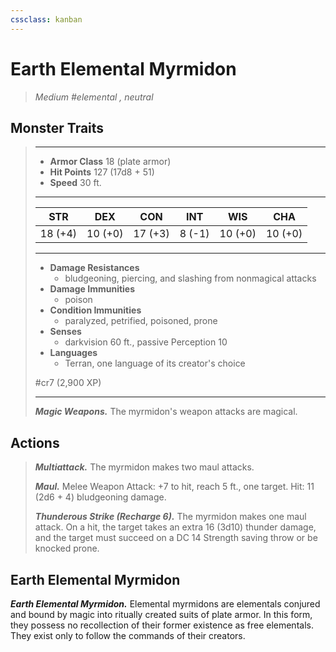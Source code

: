 ```yaml
---
cssclass: kanban
---
```


# Earth Elemental Myrmidon
>*Medium #elemental , neutral*
## Monster Traits
>___
>- **Armor Class** 18 (plate armor)
>- **Hit Points** 127 (17d8 + 51)
>- **Speed** 30 ft.
>___
>|STR|DEX|CON|INT|WIS|CHA|
>|:---:|:---:|:---:|:---:|:---:|:---:|
>|18 (+4)|10 (+0)|17 (+3)|8 (-1)|10 (+0)|10 (+0)|
>___
>- **Damage Resistances**
>	 - bludgeoning, piercing, and slashing from nonmagical attacks
>- **Damage Immunities**
>	 - poison
>- **Condition Immunities**
>	 - paralyzed, petrified, poisoned, prone
>- **Senses**
>	 - darkvision 60 ft., passive Perception 10
>- **Languages**
>	 - Terran, one language of its creator's choice
>
> #cr7 (2,900 XP)
>___
>***Magic Weapons.*** The myrmidon's weapon attacks are magical.  
>
## Actions
>***Multiattack.*** The myrmidon makes two maul attacks.  
>
>***Maul.*** Melee Weapon Attack: +7 to hit, reach 5 ft., one target. Hit: 11 (2d6 + 4) bludgeoning damage.  
>
>***Thunderous Strike (Recharge 6).*** The myrmidon makes one maul attack. On a hit, the target takes an extra 16 (3d10) thunder damage, and the target must succeed on a DC 14 Strength saving throw or be knocked prone.
## Earth Elemental Myrmidon
***Earth Elemental Myrmidon.*** Elemental myrmidons are elementals conjured and bound by magic into ritually created suits of plate armor. In this form, they possess no recollection of their former existence as free elementals. They exist only to follow the commands of their creators.